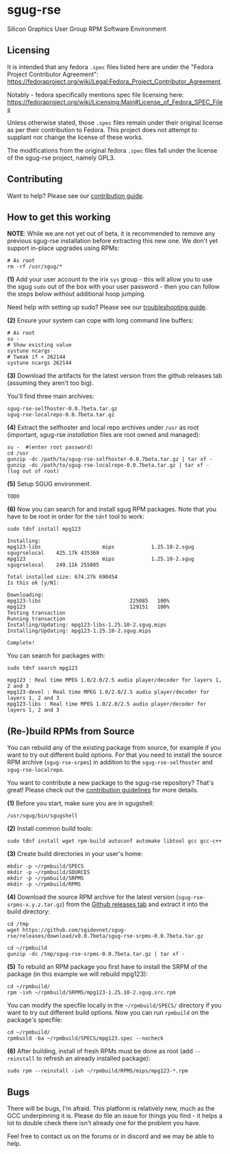 # sgug-rse

Silicon Graphics User Group RPM Software Environment

## Licensing

It is intended that any fedora `.spec` files listed here are under the "Fedora Project Contributor Agreement": https://fedoraproject.org/wiki/Legal:Fedora_Project_Contributor_Agreement.

Notably - fedora specifically mentions spec file licensing here: https://fedoraproject.org/wiki/Licensing:Main#License_of_Fedora_SPEC_Files

Unless otherwise stated, those `.spec` files remain under their original license as per their contribution to Fedora. This project does not attempt to supplant nor change the license of these works.

The modifications from the original fedora `.spec` files fall under the license of the sgug-rse project, namely GPL3.

## Contributing

Want to help? Please see our [contribution guide](contributing.md).

## How to get this working

**NOTE**: While we are not yet out of beta, it is recommended to remove any previous sgug-rse installation before extracting this new one. We don't yet support in-place upgrades using RPMs:

```shell
# As root
rm -rf /usr/sgug/*
```

**(1)** Add your user account to the irix `sys` group - this will allow you to use the sgug `sudo` out of the box with your user password - then you can follow the steps below without additional hoop jumping.

Need help with setting up sudo? Please see our [troubleshooting guide](troubleshooting.md).



**(2)** Ensure your system can cope with long command line buffers:

```shell
# As root
su -
# Show existing value
systune ncargs
# Tweak if < 262144
systune ncargs 262144
```

**(3)** Download the artifacts for the latest version from the github releases tab (assuming they aren't too big).

You'll find three main archives:

```shell
sgug-rse-selfhoster-0.0.7beta.tar.gz
sgug-rse-localrepo-0.0.7beta.tar.gz
```

**(4)** Extract the selfhoster and local repo archives under `/usr` as root (important, sgug-rse _installation_ files are root owned and managed):

```shell
su -  #(enter root password)
cd /usr
gunzip -dc /path/to/sgug-rse-selfhoster-0.0.7beta.tar.gz | tar xf -
gunzip -dc /path/to/sgug-rse-localrepo-0.0.7beta.tar.gz | tar xf -
(log out of root)
```

**(5)** Setup SGUG environment.

```shell
TODO
```

**(6)** Now you can search for and install sgug RPM packages. Note that you have to be root in order for the `tdnf` tool to work:

```shell
sudo tdnf install mpg123
```
```
Installing:
mpg123-libs                    mips            1.25.10-2.sgug       sgugrselocal    425.17k 435369
mpg123                         mips            1.25.10-2.sgug       sgugrselocal    249.11k 255085

Total installed size: 674.27k 690454
Is this ok [y/N]:

Downloading:
mpg123-libs                             225085   100%
mpg123                                  129151   100%
Testing transaction
Running transaction
Installing/Updating: mpg123-libs-1.25.10-2.sgug.mips
Installing/Updating: mpg123-1.25.10-2.sgug.mips

Complete!
```

You can search for packages with:

```shell
sudo tdnf search mpg123
```
```
mpg123 : Real time MPEG 1.0/2.0/2.5 audio player/decoder for layers 1, 2 and 3
mpg123-devel : Real time MPEG 1.0/2.0/2.5 audio player/decoder for layers 1, 2 and 3
mpg123-libs : Real time MPEG 1.0/2.0/2.5 audio player/decoder for layers 1, 2 and 3
```

## (Re-)build RPMs from Source

You can rebuild any of the existing package from source, for example if you want to try out different build options. For that you need to install the source RPM archive (`sgug-rse-srpms`) in addition to the `sgug-rse-selfhoster` and `sgug-rse-localrepo`.

You want to contribute a new package to the sgug-rse repository? That's great! Please check out the [contribution guidelines](./contributing.md) for more details.

**(1)** Before you start, make sure you are in sgugshell:

```shell
/usr/sgug/bin/sgugshell
```

**(2)** Install common build tools:

```shell
sudo tdnf install wget rpm-build autoconf automake libtool gcc gcc-c++
```

**(3)** Create build directories in your user's home:

```shell
mkdir -p ~/rpmbuild/SPECS
mkdir -p ~/rpmbuild/SOURCES
mkdir -p ~/rpmbuild/SRPMS
mkdir -p ~/rpmbuild/RPMS
```

**(4)** Download the source RPM archive for the latest version
(`sgug-rse-srpms-x.y.z.tar.gz`) from the [Github releases tab](https://github.com/sgidevnet/sgug-rse/releases) and extract it into the build directory: 

```shell
cd /tmp
wget https://github.com/sgidevnet/sgug-rse/releases/download/v0.0.7beta/sgug-rse-srpms-0.0.7beta.tar.gz

cd ~/rpmbuild
gunzip -dc /tmp/sgug-rse-srpms-0.0.7beta.tar.gz | tar xf -
```

**(5)** To rebuild an RPM package you first have to install the SRPM of the package (in this example we will rebuild mpg123):

```shell
cd ~/rpmbuild/
rpm -ivh ~/rpmbuild/SRPMS/mpg123-1.25.10-2.sgug.src.rpm
```

You can modify the specfile locally in the `~/rpmbuild/SPECS/` directory if you want to try out different build options.
Now you can run `rpmbuild` on the package's specfile:

```shell
cd ~/rpmbuild/
rpmbuild -ba ~/rpmbuild/SPECS/mpg123.spec --nocheck
```

**(6)** After building, install of fresh RPMs must be done as root (add `--reinstall` to refresh an already installed package):

```shell
sudo rpm --reinstall -ivh ~/rpmbuild/RPMS/mips/mpg123-*.rpm
```

## Bugs

There will be bugs, I'm afraid. This platform is relatively new, much as the GCC underpinning it is. Please do file an issue for things you find - it helps a lot to double check there isn't already one for the problem you have.

Feel free to contact us on the forums or in discord and we may be able to help.
